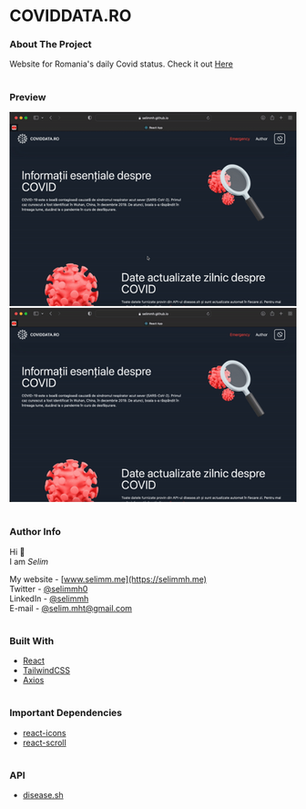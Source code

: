 <!-- Title -->

# COVIDDATA.RO

<!-- About -->

### About The Project

Website for Romania's daily Covid status. Check it out [Here](https://selimmh.github.io/coviddata-ro/)

#

### Preview

![Preview 1](preview//preview1.gif)
![Preview 2](preview//preview2.gif)

#

### Author Info

Hi 👋  
I am _Selim_

My website - [www.selimm.me](https://selimmh.me)  
Twitter - [@selimmh0](https://twitter.com/selimmh0)  
LinkedIn - [@selimmh](https://www.linkedin.com/in/selimmh/)  
E-mail - [@selim.mht@gmail.com](https://mail.google.com/)

#

### Built With

- [React](https://reactjs.org)
- [TailwindCSS](https://tailwindcss.com)
- [Axios](https://axios-http.com)

#

### Important Dependencies

- [react-icons](https://github.com/react-icons/react-icons)
- [react-scroll](https://www.npmjs.com/package/react-scroll)

#

### API 

- [disease.sh](https://www.disease.sh)

#
